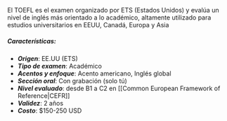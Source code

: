 El TOEFL es el examen organizado por ETS (Estados Unidos) y evalúa un nivel de inglés más orientado a lo académico, altamente utilizado para estudios universitarios en EEUU, Canadá, Europa y Asia

##### Características:
* ***Origen***: EE.UU (ETS)
* ***Tipo de examen***: Académico
* ***Acentos y enfoque***: Acento americano, Inglés global
* ***Sección oral***: Con grabación (solo tú)
* ***Nivel evaluado***: desde B1 a C2 en [[Common European Framework of Reference|CEFR]]
* ***Validez***: 2 años
* ***Costo***: $150-250 USD